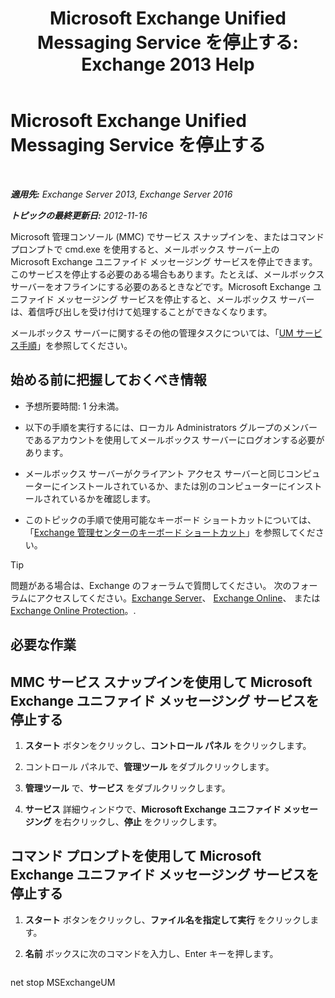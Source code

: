 ﻿---
title: 'Microsoft Exchange Unified Messaging Service を停止する: Exchange 2013 Help'
TOCTitle: Microsoft Exchange Unified Messaging Service を停止する
ms:assetid: 64fa5535-8150-45c6-82e6-d2346892a031
ms:mtpsurl: https://technet.microsoft.com/ja-jp/library/Aa998595(v=EXCHG.150)
ms:contentKeyID: 50555799
ms.date: 04/24/2018
mtps_version: v=EXCHG.150
ms.translationtype: HT
---

# Microsoft Exchange Unified Messaging Service を停止する

 

_**適用先:** Exchange Server 2013, Exchange Server 2016_

_**トピックの最終更新日:** 2012-11-16_

Microsoft 管理コンソール (MMC) でサービス スナップインを、またはコマンド プロンプトで cmd.exe を使用すると、メールボックス サーバー上の Microsoft Exchange ユニファイド メッセージング サービスを停止できます。このサービスを停止する必要のある場合もあります。たとえば、メールボックス サーバーをオフラインにする必要のあるときなどです。Microsoft Exchange ユニファイド メッセージング サービスを停止すると、メールボックス サーバーは、着信呼び出しを受け付けて処理することができなくなります。

メールボックス サーバーに関するその他の管理タスクについては、「[UM サービス手順](um-services-procedures-exchange-2013-help.md)」を参照してください。

## 始める前に把握しておくべき情報

  - 予想所要時間: 1 分未満。

  - 以下の手順を実行するには、ローカル Administrators グループのメンバーであるアカウントを使用してメールボックス サーバーにログオンする必要があります。

  - メールボックス サーバーがクライアント アクセス サーバーと同じコンピューターにインストールされているか、または別のコンピューターにインストールされているかを確認します。

  - このトピックの手順で使用可能なキーボード ショートカットについては、「[Exchange 管理センターのキーボード ショートカット](keyboard-shortcuts-in-the-exchange-admin-center-exchange-online-protection-help.md)」を参照してください。


> [!TIP]
> 問題がある場合は、Exchange のフォーラムで質問してください。 次のフォーラムにアクセスしてください。<A href="https://go.microsoft.com/fwlink/p/?linkid=60612">Exchange Server</A>、 <A href="https://go.microsoft.com/fwlink/p/?linkid=267542">Exchange Online</A>、 または <A href="https://go.microsoft.com/fwlink/p/?linkid=285351">Exchange Online Protection</A>。.



## 必要な作業

## MMC サービス スナップインを使用して Microsoft Exchange ユニファイド メッセージング サービスを停止する

1.  <strong>スタート</strong> ボタンをクリックし、<strong>コントロール パネル</strong> をクリックします。

2.  コントロール パネルで、<strong>管理ツール</strong> をダブルクリックします。

3.  <strong>管理ツール</strong> で、<strong>サービス</strong> をダブルクリックします。

4.  <strong>サービス</strong> 詳細ウィンドウで、<strong>Microsoft Exchange ユニファイド メッセージング</strong> を右クリックし、<strong>停止</strong> をクリックします。

## コマンド プロンプトを使用して Microsoft Exchange ユニファイド メッセージング サービスを停止する

1.  <strong>スタート</strong> ボタンをクリックし、<strong>ファイル名を指定して実行</strong> をクリックします。

2.  <strong>名前</strong> ボックスに次のコマンドを入力し、Enter キーを押します。
    
    ```powershell
net stop MSExchangeUM
```

